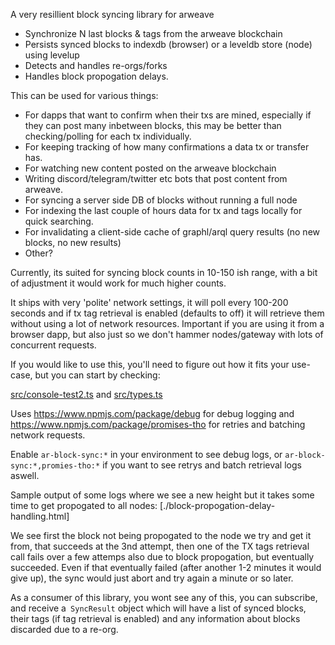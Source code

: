 

A very resillient block syncing library for arweave 

- Synchronize N last blocks & tags from the arweave blockchain
- Persists synced blocks to indexdb (browser) or a leveldb store (node) using levelup
- Detects and handles re-orgs/forks 
- Handles block propogation delays. 

This can be used for various things: 

- For dapps that want to confirm when their txs are mined, especially if they can post many inbetween
  blocks, this may be better than checking/polling for each tx individually.
- For keeping tracking of how many confirmations a data tx or transfer has.
- For watching new content posted on the arweave blockchain
- Writing discord/telegram/twitter etc bots that post content from arweave.
- For syncing a server side DB of blocks without running a full node 
- For indexing the last couple of hours data for tx and tags locally for quick searching. 
- For invalidating a client-side cache of graphl/arql query results (no new blocks, no new results)
- Other? 


Currently, its suited for syncing block counts in 10-150 ish range, with a bit of adjustment it would work for much higher counts. 

It ships with very 'polite' network settings, it will poll every 100-200 seconds and if tx tag retrieval is
enabled (defaults to off) it will retrieve them without using a lot of network resources. Important if you are using it from a browser dapp, but also just so we don't hammer nodes/gateway with lots of concurrent requests.

If you would like to use this, you'll need to figure out how it fits your use-case, but you can start by checking:

[src/console-test2.ts](src/console-test2.ts) and [src/types.ts](src/types.ts) 

Uses https://www.npmjs.com/package/debug for debug logging and https://www.npmjs.com/package/promises-tho 
for retries and batching network requests. 

Enable `ar-block-sync:*` in your environment to see debug logs, or `ar-block-sync:*,promies-tho:*` if you want to see retrys and batch retrieval logs aswell.

Sample output of some logs where we see a new height but it takes some time to get propogated to all nodes: [./block-propogation-delay-handling.html] 

We see first the block not being propogated to the node we try and get it from, that succeeds at the 3nd attempt, then
one of the TX tags retrieval call fails over a few attemps also due to block propogation, but eventually succeeded. Even if that
eventually failed (after another 1-2 minutes it would give up), the sync would just abort and try again a minute or so later.


As a consumer of this library, you wont see any of this, you can subscribe, and receive a` SyncResult` object which will have a list of synced blocks, their tags (if tag retrieval is enabled) and any information about blocks discarded due to a re-org.


